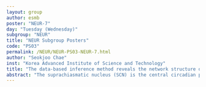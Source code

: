 ```yaml
---
layout: group
author: esmb
poster: "NEUR-7"
day: "Tuesday (Wednesday)"
subgroup: "NEUR"
title: "NEUR Subgroup Posters"
code: "PS03"
permalink: /NEUR/NEUR-PS03-NEUR-7.html
author: "Seokjoo Chae"
inst: "Korea Advanced Institute of Science and Technology"
title: "The data-based inference method reveals the network structure of the SCN"
abstract: "The suprachiasmatic nucleus (SCN) is the central circadian pacemaker in mammals. Even though the SCN is composed of thousands of heterogeneous self-oscillating cells, the SCN can synchronize its component oscillators through the SCN neuronal network. To understand the SCN network structure, previous methods used the time series data to infer the network structure. However, because the SCN is synchronized, previous methods falsely inferred the network as if all the SCN cells were coupled with each other. To circumvent this, we develop a novel data-based method, which can successfully infer the SCN network from the time series data. In particular, our method accurately infers the SCN network with single-cell resolution bioluminescence data from 2,000 synchronized mice SCN cells. Furthermore, our method can infer the directionality of the coupling between SCN cells."
---
```

